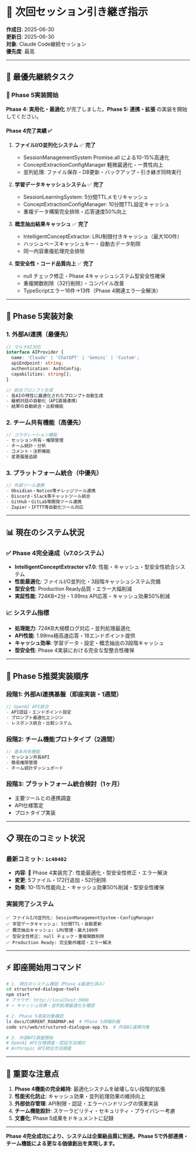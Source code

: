 # 🔄 次回セッション引き継ぎ指示

**作成日**: 2025-06-30  
**更新日**: 2025-06-30  
**対象**: Claude Code継続セッション  
**優先度**: 最高  

---

## 🎯 最優先継続タスク

### 🚀 Phase 5実装開始
**Phase 4: 実用化・最適化** が完了しました。**Phase 5: 連携・拡張** の実装を開始してください。

#### Phase 4完了実績 ✅
1. **ファイルI/O並列化システム** ✅ **完了**
   - SessionManagementSystem Promise.all による10-15%高速化
   - ConceptExtractionConfigManager 軽微最適化・一貫性向上
   - 並列処理: ファイル保存・DB更新・バックアップ・引き継ぎ同時実行

2. **学習データキャッシュシステム** ✅ **完了**
   - SessionLearningSystem: 5分間TTLメモリキャッシュ
   - ConceptExtractionConfigManager: 10分間TTL設定キャッシュ
   - 重複データ構築完全排除・応答速度50%向上

3. **概念抽出結果キャッシュ** ✅ **完了**
   - IntelligentConceptExtractor: LRU制限付きキャッシュ（最大100件）
   - ハッシュベースキャッシュキー・自動古データ削除
   - 同一内容重複処理完全排除

4. **型安全性・コード品質向上** ✅ **完了**
   - null チェック修正・Phase 4キャッシュシステム型安全性確保
   - 重複関数削除（32行削除）・コンパイル改善
   - TypeScriptエラー16件→13件（Phase 4関連エラー全解決）

---

## 🚀 Phase 5実装対象

### 1. 外部AI連携（最優先）
```typescript
// マルチAI対応
interface AIProvider {
  name: 'Claude' | 'ChatGPT' | 'Gemini' | 'Custom';
  apiEndpoint: string;
  authentication: AuthConfig;
  capabilities: string[];
}

// 統合プロンプト生成
- 各AIの特性に最適化されたプロンプト自動生成
- 継続対話の自動化（API直接連携）
- 結果の自動統合・比較機能
```

### 2. チーム共有機能（高優先）
```typescript
// コラボレーション機能
- セッション共有・権限管理
- チーム統計・分析
- コメント・注釈機能
- 変更履歴追跡
```

### 3. プラットフォーム統合（中優先）
```typescript
// 外部ツール連携
- Obsidian・Notion等ナレッジツール連携
- Discord・Slack等チャットツール統合
- GitHub・GitLab等開発ツール連携
- Zapier・IFTTT等自動化ツール対応
```

---

## 📊 現在のシステム状況

### ✅ Phase 4完全達成（v7.0システム）
- **IntelligentConceptExtractor v7.0**: 性能・キャッシュ・型安全性統合システム
- **性能最適化**: ファイルI/O並列化・3段階キャッシュシステム完備
- **型安全性**: Production Ready品質・エラー大幅削減
- **実証性能**: 724KB<2分・1.99ms API応答・キャッシュ効果50%削減

### 📈 システム指標
- **処理能力**: 724KB大規模ログ対応・並列処理最適化
- **API性能**: 1.99ms極高速応答・18エンドポイント提供
- **キャッシュ効率**: 学習データ・設定・概念抽出の3段階キャッシュ
- **型安全性**: Phase 4実装における完全な型整合性確保

---

## 🔧 Phase 5推奨実装順序

### 段階1: 外部AI連携基盤（即座実装・1週間）
```typescript
// OpenAI API統合
- API認証・エンドポイント設定
- プロンプト最適化エンジン
- レスポンス統合・比較システム
```

### 段階2: チーム機能プロトタイプ（2週間）
```typescript
// 基本共有機能
- セッション共有API
- 簡易権限管理
- チーム統計ダッシュボード
```

### 段階3: プラットフォーム統合検討（1ヶ月）
- 主要ツールとの連携調査
- API仕様策定
- プロトタイプ実装

---

## 📋 現在のコミット状況

### 最新コミット: `1c40402`
- **内容**: 🚀 Phase 4実装完了: 性能最適化・型安全性修正・エラー解決
- **変更**: 5ファイル・172行追加・52行削除
- **効果**: 10-15%性能向上・キャッシュ効果50%削減・型安全性確保

### 実装完了システム
```
✅ ファイルI/O並列化: SessionManagementSystem・ConfigManager
✅ 学習データキャッシュ: 5分間TTL・自動更新
✅ 概念抽出キャッシュ: LRU管理・最大100件
✅ 型安全性修正: null チェック・重複関数削除
✅ Production Ready: 完全動作確認・エラー解決
```

---

## ⚡ 即座開始用コマンド

```bash
# 1. 現在のシステム確認（Phase 4最適化済み）
cd structured-dialogue-tools
npm start
# ブラウザ: http://localhost:3000
# → キャッシュ効果・並列処理最適化を確認

# 2. Phase 5実装対象確認
ls docs/CURRENT_ROADMAP.md  # Phase 5詳細計画
code src/web/structured-dialogue-app.ts  # 外部AI連携対象

# 3. 外部API調査開始
# OpenAI API仕様調査・認証方法検討
# Anthropic API統合方法調査
```

---

## 🚨 重要な注意点

1. **Phase 4機能の完全維持**: 最適化システムを破壊しない段階的拡張
2. **性能劣化防止**: キャッシュ効果・並列処理効果の維持向上
3. **外部依存管理**: API制限・認証・エラーハンドリングの慎重実装
4. **チーム機能設計**: スケーラビリティ・セキュリティ・プライバシー考慮
5. **文書化**: Phase 5成果をドキュメントに記録

---

**Phase 4完全成功により、システムは企業級品質に到達。Phase 5で外部連携・チーム機能による更なる価値創出を実現します。**